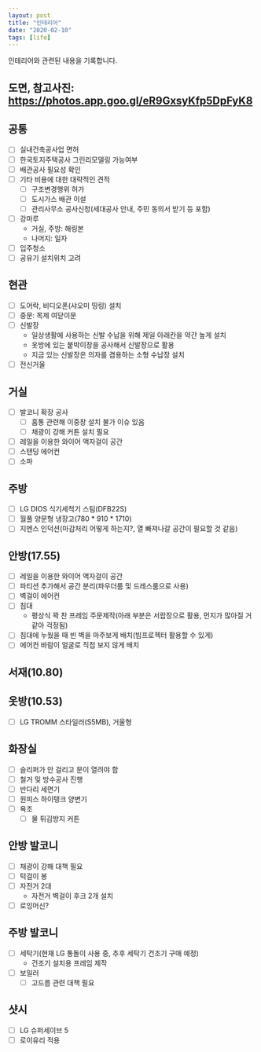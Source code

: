```yaml
---
layout: post
title: "인테리어"
date: "2020-02-10"
tags: [life]
---
```


인테리어와 관련된 내용을 기록합니다.

<!--more-->

## 도면, 참고사진: https://photos.app.goo.gl/eR9GxsyKfp5DpFyK8

## 공통

- [ ] 실내건축공사업 면허
- [ ] 한국토지주택공사 그린리모델링 가능여부
- [ ] 배관공사 필요성 확인
- [ ] 기타 비용에 대한 대략적인 견적
	- [ ] 구조변경행위 허가
	- [ ] 도시가스 배관 이설
	- [ ] 관리사무소 공사신청(세대공사 안내, 주민 동의서 받기 등 포함)
- [ ] 강마루
	- 거실, 주방: 해링본
	- 나머지: 일자
- [ ] 입주청소
- [ ] 공유기 설치위치 고려

## 현관

- [ ] 도어락, 비디오폰(샤오미 띵링) 설치
- [ ] 중문: 목제 여닫이문
- [ ] 신발장
	- 일상생활에 사용하는 신발 수납을 위해 제일 아래칸을 약간 높게 설치
	- 옷방에 있는 붙박이장을 공사해서 신발장으로 활용
	- 지금 있는 신발장은 의자를 겸용하는 소형 수납장 설치
- [ ] 전신거울

## 거실

- [ ] 발코니 확장 공사
	- [ ] 홈통 관련해 이중창 설치 불가 이슈 있음
	- [ ] 채광이 강해 커튼 설치 필요
- [ ] 레일을 이용한 와이어 액자걸이 공간
- [ ] 스탠딩 에어컨
- [ ] 소파

## 주방

- [ ] LG DIOS 식기세척기 스팀(DFB22S)
- [ ] 월풀 양문형 냉장고(780 * 910 * 1710)
- [ ] 지멘스 인덕션(마감처리 어떻게 하는지?, 열 빠져나갈 공간이 필요할 것 같음)

## 안방(17.55)

- [ ] 레일을 이용한 와이어 액자걸이 공간
- [ ] 파티션 추가해서 공간 분리(파우더룸 및 드레스룸으로 사용)
- [ ] 벽걸이 에어컨
- [ ] 침대
	- 평상식 꽉 찬 프레임 주문제작(아래 부분은 서랍장으로 활용, 먼지가 많아질 거 같아 걱정됨)
- [ ] 침대에 누웠을 때 빈 벽을 마주보게 배치(빔프로젝터 활용할 수 있게)
- [ ] 에어컨 바람이 얼굴로 직접 보지 않게 배치

## 서재(10.80)

## 옷방(10.53)

- [ ] LG TROMM 스타일러(S5MB), 거울형

## 화장실

- [ ] 슬리퍼가 안 걸리고 문이 열려야 함
- [ ] 철거 및 방수공사 진행
- [ ] 반다리 세면기
- [ ] 원피스 하이탱크 양변기
- [ ] 욕조
	- [ ] 물 튀김방지 커튼

## 안방 발코니

- [ ] 채광이 강해 대책 필요
- [ ] 턱걸이 봉
- [ ] 자전거 2대
	- 자전거 벽걸이 후크 2개 설치
- [ ] 로잉머신?

## 주방 발코니

- [ ] 세탁기(현재 LG 통돌이 사용 중, 추후 세탁기 건조기 구매 예정)
	- 건조기 설치용 프레임 제작
- [ ] 보일러
	- [ ] 고드름 관련 대책 필요

## 샷시

- [ ] LG 슈퍼세이브 5
- [ ] 로이유리 적용
